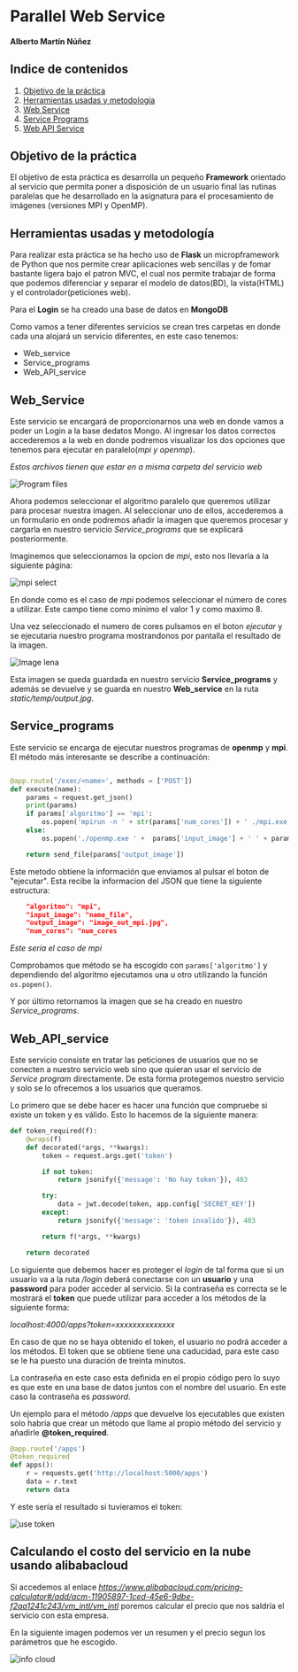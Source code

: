 # Parallel Web Service


#### Alberto Martín Núñez

## Indice de contenidos

1. [Objetivo de la práctica](#id1)
2. [Herramientas usadas y metodología](#id2)
3. [Web Service](#id3)
4. [Service Programs](#id4)
5. [Web API Service](#id5)


## Objetivo de la práctica <a name="id1"></a>

El objetivo de esta práctica es desarrolla un pequeño **Framework** orientado al servicio que permita poner a disposición de un usuario final las rutinas paralelas que he desarrollado en la asignatura para el procesamiento de imágenes (versiones MPI y OpenMP).

## Herramientas usadas y metodología <a name="id2"></a>

Para realizar esta práctica se ha hecho uso de **Flask** un micropframework de Python que nos permite crear aplicaciones web sencillas y de fomar bastante ligera bajo el patron MVC, el cual nos permite trabajar de forma que podemos diferenciar y separar el modelo de datos(BD), la vista(HTML) y el controlador(peticiones web).

Para el **Login** se ha creado una base de datos en **MongoDB**

Como vamos a tener diferentes servicios se crean tres carpetas en donde cada una alojará un servicio diferentes, en este caso tenemos:

- Web_service
- Service_programs
- Web_API_service

## Web_Service <a name="id3"></a>

Este servicio se encargará de proporcionarnos una web en donde vamos a poder un Login a la base dedatos Mongo. Al ingresar los datos correctos accederemos a la web en donde podremos visualizar los dos opciones que tenemos para ejecutar en paralelo(*mpi y openmp*).

*Estos archivos tienen que estar en a misma carpeta del servicio web*

![Program files](img/web_files.jpeg)

Ahora podemos seleccionar el algoritmo paralelo que queremos utilizar para procesar nuestra imagen. Al seleccionar uno de ellos, accederemos a un formulario en onde podremos añadir la imagen que queremos procesar y cargarla en nuestro servicio *Service_programs* que se explicará posteriormente.

Imaginemos que seleccionamos la opcion de *mpi*, esto nos llevaría a la siguiente página:


![mpi select](img/mpi_.jpeg)

En donde como es el caso de *mpi* podemos seleccionar el número de cores a utilizar. Este campo tiene como minimo el valor 1 y como maximo 8.

Una vez seleccionado el numero de cores pulsamos en el boton *ejecutar* y se ejecutaria nuestro programa mostrandonos por pantalla el resultado de la imagen.

![Image lena](img/lena.jpeg)

Esta imagen se queda guardada en nuestro servicio **Service_programs** y además se devuelve y se guarda en nuestro **Web_service** en la ruta *static/temp/output.jpg*.


## Service_programs <a name="id4"></a>

Este servicio se encarga de ejecutar nuestros programas de **openmp** y **mpi**. El método más interesante se describe a continuación:

```python

@app.route('/exec/<name>', methods = ['POST'])
def execute(name):
    params = request.get_json()
    print(params)
    if params['algoritmo'] == 'mpi':
        os.popen('mpirun -n ' + str(params['num_cores']) + ' ./mpi.exe ' +  params['input_image'] + ' ' + params['output_image']).read()
    else:
        os.popen('./openmp.exe ' +  params['input_image'] + ' ' + params['output_image']).read()

    return send_file(params['output_image'])
```
Este metodo obtiene la información que enviamos al pulsar el boton de "ejecutar". Esta recibe la informacion del JSON que tiene la siguiente estructura:

```json
    "algoritmo": "mpi",
    "input_image": "name_file", 
    "output_image": "image_out_mpi.jpg",
    "num_cores": "num_cores
```

*Este sería el caso de mpi*

Comprobamos que método se ha escogido con `params['algoritmo']` y dependiendo del algoritmo ejecutamos una u otro utilizando la función `os.popen()`.

Y por último retornamos la imagen que se ha creado en nuestro *Service_programs*.


## Web_API_service <a name="id5"></a>

Este servicio consiste en tratar las peticiones de usuarios que no se conecten a nuestro servicio web sino que quieran usar el servicio de *Service program* directamente. De esta forma protegemos nuestro servicio y solo se lo ofrecemos a los usuarios que queramos.

Lo primero que se debe hacer es hacer una función que compruebe si existe un token y es válido.
Esto lo hacemos de la siguiente manera:

```python
def token_required(f):
    @wraps(f)
    def decorated(*args, **kwargs):
        token = request.args.get('token')

        if not token:
            return jsonify({'message': 'No hay token'}), 403

        try:
            data = jwt.decode(token, app.config['SECRET_KEY'])
        except:
            return jsonify({'message': 'token invalido'}), 403

        return f(*args, **kwargs)

    return decorated

```

Lo siguiente que debemos hacer es proteger el *login* de tal forma que si un usuario va a la ruta */login* deberá conectarse con un **usuario** y una **password** para poder acceder al servicio. Si la contraseña es correcta se le mostrará el **token** que puede utilizar para acceder a los métodos de la siguiente forma:

*localhost:4000/apps?token=xxxxxxxxxxxxxx*



En caso de que no se haya obtenido el token, el usuario no podrá acceder a los métodos. El token que se obtiene tiene una caducidad, para este caso se le ha puesto una duración de treinta minutos.

La contraseña en este caso esta definida en el propio código pero lo suyo es que este en una base de datos juntos con el nombre del usuario. En este caso la contraseña es *password*.


Un ejemplo para el método */apps* que devuelve los ejecutables que existen solo habría que crear un método que llame al propio método del servicio y añadirle **@token_required**.

```python
@app.route('/apps')
@token_required
def apps():
    r = requests.get('http://localhost:5000/apps')
    data = r.text
    return data
```

Y este sería el resultado si tuvieramos el token:

![use token](img/token.jpeg)


## Calculando el costo del servicio en la nube usando alibabacloud

Si accedemos al enlace *https://www.alibabacloud.com/pricing-calculator#/add/acm-11905897-1ced-45e6-9dbe-f2aa1241c243/vm_intl/vm_intl* poremos calcular el precio que nos saldría el servicio con esta empresa.


En la siguiente imagen podemos ver un resumen y el precio segun los parámetros que he escogido. 

![info cloud](img/info_cloud.jpeg)